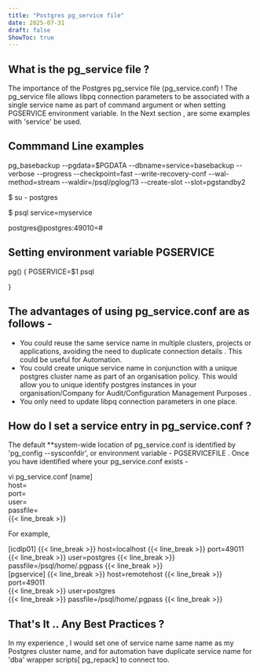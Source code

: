 ```yaml
---
title: "Postgres pg_service file"
date: 2025-07-31
draft: false
ShowToc: true
---
```


What is the pg_service file ?
-----------------------------

The importance of the Postgres pg_service file (pg_service.conf) ! The  pg_service file allows
libpq connection parameters to be associated with a single service name as part of command argument or
when setting PGSERVICE environment variable.  In the Next section , are some examples with 'service' be used.

Commmand Line examples
----------------------

pg_basebackup --pgdata=$PGDATA --dbname=service=basebackup --verbose --progress --checkpoint=fast --write-recovery-conf --wal-method=stream --waldir=/psql/pglog/13 --create-slot --slot=pgstandby2

$ su - postgres

$ psql service=myservice

postgres@postgres:49010=#

Setting environment variable PGSERVICE
--------------------------------------

pg() { PGSERVICE=$1 psql

}

The advantages of using pg_service.conf are as follows -
---

*  You could reuse the same service name in multiple clusters, projects or applications, avoiding the need to duplicate connection details . This could be useful for Automation.
*  You could create unique service name in conjunction with a unique postgres cluster name as part of an organisation policy. This would allow you to unique identify postgres instances in your organisation/Company for Audit/Configuration Management Purposes .  
*  You only need to update libpq connection parameters in one place.   

How do I set a service entry in pg_service.conf ?   
---

The default **system-wide location of pg_service.conf is identified by 'pg_config --sysconfdir', or environment variable  - PGSERVICEFILE . Once
you have  identified where your  pg_service.conf exists -

vi  pg_service.conf
[name]  
host=  
port=  
user=  
passfile=  
{{< line_break >}}

For example,  

[icdlp01]
{{< line_break >}}
host=localhost 
{{< line_break >}}
port=49011 
{{< line_break >}}
user=postgres 
{{< line_break >}}
passfile=/psql/home/.pgpass
{{< line_break >}}  
[pgservice]
{{< line_break >}}
host=remotehost
{{< line_break >}}
port=49011  
{{< line_break >}}
user=postgres  
{{< line_break >}}
passfile=/psql/home/.pgpass
{{< line_break >}}

That's It ..  Any Best Practices  ? 
---

In my experience , I would set one of service name same name as my Postgres cluster name, and for automation have duplicate service name for 'dba' wrapper scripts[ pg_repack] to connect too.
